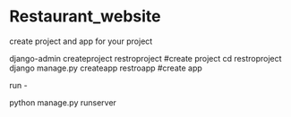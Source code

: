# Restaurant_website


create project and app for your project

django-admin createproject restroproject  #create project
cd restroproject
django manage.py createapp restroapp      #create app

run -

python manage.py runserver



